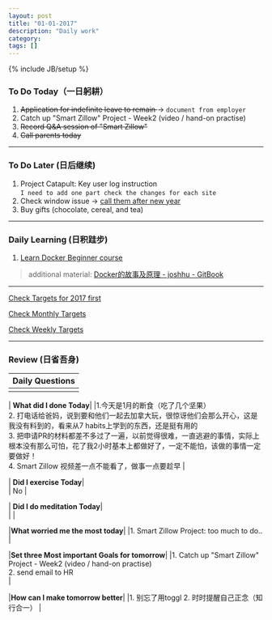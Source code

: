 ```yaml
---
layout: post
title: "01-01-2017"
description: "Daily work"
category: 
tags: []
---
```

{% include JB/setup %}

### To Do Today（一日躬耕）

1. <s>Application for indefinite leave to remain </s> -> `document from employer`
2. Catch up "Smart Zillow" Project - Week2 (video / hand-on practise)
3. <s>Record Q&A session of "Smart Zillow" </s>
4. <s>Call parents today</s>


---

### To Do Later (日后继续) 


1. Project Catapult: Key user log instruction  
```I need to add one part check the changes for each site``` 
2. Check window issue -> [call them after new year](http://neil526.tripod.com/)
3. Buy gifts (chocolate, cereal, and tea)

---

### Daily Learning (日积跬步)

1. [Learn Docker Beginner course](https://training.docker.com/user/consume/course_pathway/6582b6bc-f34c-32ea-8de4-4ddb1c53c3f5)

> additional material: [Docker的故事及原理 - joshhu - GitBook](https://joshhu.gitbooks.io/docker_theory_install/content/DockerBible/story.html)

---

[Check Targets for 2017 first](https://yitianxu.github.io/2016/12/30/resolution-for-2017)

[Check Monthly Targets](https://yitianxu.github.io/pages/monthly%20targets/Monthly)

[Check Weekly Targets](https://yitianxu.github.io/pages/weekly%20targets/Weekly%20Targets) 

---

### Review (日省吾身)

| Daily Questions                   |                                           
|:----------------------------------|
|                                   |

| **What did I done Today**| 
|1.今天是1月的断食（吃了几个坚果）<br /> 2. 打电话给爸妈，说到要和他们一起去加拿大玩，很惊讶他们会那么开心，这是我没有料到的，看来从7 habits上学到的东西，还是挺有用的 <br /> 3. 把申请PR的材料都差不多过了一遍，以前觉得很难，一直逃避的事情，实际上根本没有那么可怕，花了我2小时基本上都做好了，一定不能怕，该做的事情一定要做好！<br /> 4. Smart Zillow 视频差一点不能看了，做事一点要趁早    |

| **Did I exercise Today**|          
| No    |

| **Did I do meditation Today**|          
|     |

|**What worried me the most today**|
|1. Smart Zillow Project: too much to do..                                |

|**Set three Most important Goals for tomorrow**|
|1. Catch up "Smart Zillow" Project - Week2 (video / hand-on practise) <br /> 2. send email to HR  <br />                             |

|**How can I make tomorrow better**|
|1. 别忘了用toggl 2. 时时提醒自己正念（知行合一）                          |